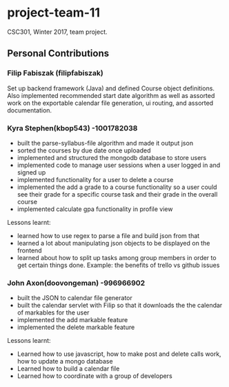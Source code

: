 # project-team-11
CSC301, Winter 2017, team project.

## Personal Contributions

### Filip Fabiszak (filipfabiszak)

Set up backend framework (Java) and defined Course object definitions. Also implemented recommended start date algorithm as well as assorted work on the exportable calendar file generation, ui routing, and assorted documentation.

### Kyra Stephen(kbop543) -1001782038

* built the parse-syllabus-file algorithm and made it output json 
* sorted the courses by due date once uploaded
* implemented and structured the mongodb database to store users
* implemented code to manage user sessions when a user logged in and signed up  
* implemented functionality for a user to delete a course
* implemented the add a grade to a course functionality so a user could see their grade for a specific course task and their grade in the overall course
* implemented calculate gpa functionality in profile view

Lessons learnt: 
* learned how to use regex to parse a file and build json from that 
* learned a lot about manipulating json objects to be displayed on the frontend
* learned about how to split up tasks among group members in order to get certain things done. Example: the benefits of trello vs github issues

### John Axon(doovongeman) -996966902
 
* built the JSON to calendar file generator
* built the calendar servlet with Filip so that it downloads the the calendar of markables for the user
* implemented the add markable feature
* implemented the delete markable feature

Lessons learnt: 
* Learned how to use javascript, how to make post and delete calls work, how to update a mongo database
* Learned how to build a calendar file
* Learned how to coordinate with a group of developers
